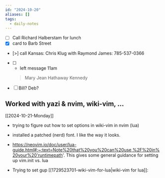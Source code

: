 ```yaml
---
id: "2024-10-20"
aliases: []
tags:
  - daily-notes
---
```


- [ ] Call Richard Halberstam for lunch
- [x] card to Barb Street
- [>] call Kansas: Chris Klug with Raymond James: 785-537-0366
- [ ] - left message 11am

  > Mary Jean Hathaway Kennedy

- [ ] Bill? Deb?

## Worked with yazi & nvim, wiki-vim, …

[[2024-10-21-Monday]]

- trying to figure out how to set options in wiki-vim in nvim (lua)
- installed a patched (nerd) font. I like the way it looks.
- <https://neovim.io/doc/user/lua-guide.html#:~:text=Note%20that%20you%20can%20use,%2F%20in%20your%20'runtimepath>'. This gives some general guidance for setting up vim.init vs. lua

- Trying to set gup [[1729523701-wiki-vim-for-lua|wiki-vim for lua]]:
